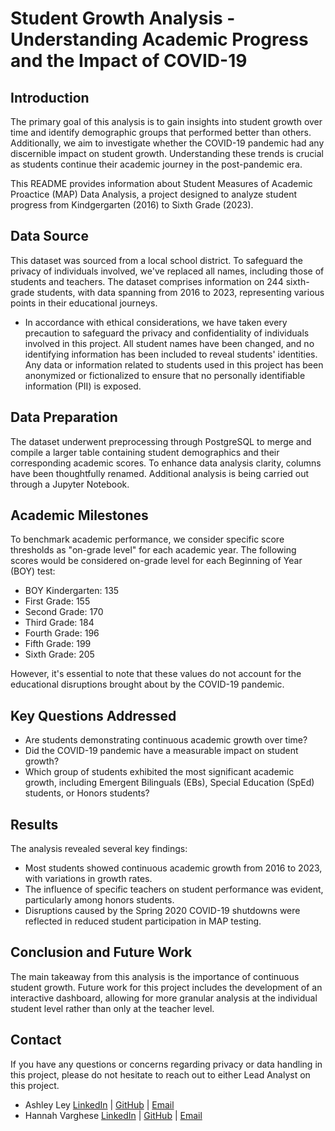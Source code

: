 # Student Growth Analysis - Understanding Academic Progress and the Impact of COVID-19

## Introduction

The primary goal of this analysis is to gain insights into student growth over time and identify demographic groups that performed better than others. Additionally, we aim to investigate whether the COVID-19 pandemic had any discernible impact on student growth. Understanding these trends is crucial as students continue their academic journey in the post-pandemic era. 

This README provides information about Student Measures of Academic Proactice (MAP) Data Analysis, a project designed to analyze student progress from Kindgergarten (2016) to Sixth Grade (2023). 

## Data Source

This dataset was sourced from a local school district. To safeguard the privacy of individuals involved, we've replaced all names, including those of students and teachers. The dataset comprises information on 244 sixth-grade students, with data spanning from 2016 to 2023, representing various points in their educational journeys.

+ In accordance with ethical considerations, we have taken every precaution to safeguard the privacy and confidentiality of individuals involved in this project. All student names have been changed, and no identifying information has been included to reveal students' identities. Any data or information related to students used in this project has been anonymized or fictionalized to ensure that no personally identifiable information (PII) is exposed. 

## Data Preparation

The dataset underwent preprocessing through PostgreSQL to merge and compile a larger table containing student demographics and their corresponding academic scores. To enhance data analysis clarity, columns have been thoughtfully renamed. Additional analysis is being carried out through a Jupyter Notebook. 

## Academic Milestones

To benchmark academic performance, we consider specific score thresholds as "on-grade level" for each academic year. The following scores would be considered on-grade level for each Beginning of Year (BOY) test:

- BOY Kindergarten: 135
- First Grade: 155
- Second Grade: 170
- Third Grade: 184
- Fourth Grade: 196
- Fifth Grade: 199
- Sixth Grade: 205

However, it's essential to note that these values do not account for the educational disruptions brought about by the COVID-19 pandemic.

## Key Questions Addressed

- Are students demonstrating continuous academic growth over time?
- Did the COVID-19 pandemic have a measurable impact on student growth?
- Which group of students exhibited the most significant academic growth, including Emergent Bilinguals (EBs), Special Education (SpEd) students, or Honors students?

## Results

The analysis revealed several key findings:
- Most students showed continuous academic growth from 2016 to 2023, with variations in growth rates.
- The influence of specific teachers on student performance was evident, particularly among honors students.
- Disruptions caused by the Spring 2020 COVID-19 shutdowns were reflected in reduced student participation in MAP testing.

## Conclusion and Future Work

The main takeaway from this analysis is the importance of continuous student growth. Future work for this project includes the development of an interactive dashboard, allowing for more granular analysis at the individual student level rather than only at the teacher level.

## Contact

If you have any questions or concerns regarding privacy or data handling in this project, please do not hesitate to reach out to either Lead Analyst on this project. 
+ Ashley Ley [LinkedIn](https://www.linkedin.com/in/ashley-ley1/) | [GitHub](https://github.com/ashley-ley) | [Email](yakopeca@gmail.com)
+ Hannah Varghese [LinkedIn](https://www.linkedin.com/in/hannahvarghese/) | [GitHub](https://github.com/hannahvarghese) | [Email](hannahvarghese@gmail.com)
